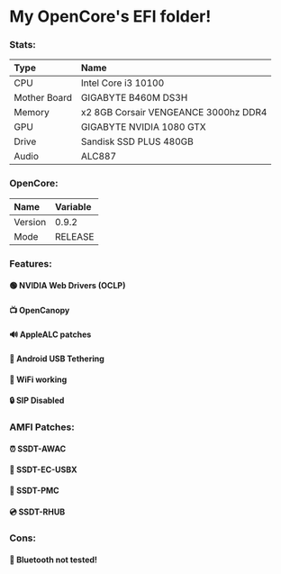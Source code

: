 
# My OpenCore's EFI folder!

### Stats:
|Type  |Name  |
|:---|:---|
|CPU |Intel Core i3 10100|
|Mother Board|GIGABYTE B460M DS3H|
|Memory|x2 8GB Corsair VENGEANCE 3000hz DDR4|
|GPU |GIGABYTE NVIDIA 1080 GTX  |
|Drive |Sandisk SSD PLUS 480GB  |
|Audio |ALC887 |

### OpenCore:
|Name |Variable  |
|:---|:---|
|Version |0.9.2|
|Mode|RELEASE |


### Features:
#### 🟢 NVIDIA Web Drivers (OCLP)
#### 📺 OpenCanopy
#### 🔊 AppleALC patches
#### 📱  Android USB Tethering
#### 📶 WiFi working
#### 🔒 SIP Disabled

### AMFI Patches:
#### ⏰ SSDT-AWAC
#### 💾 SSDT-EC-USBX
#### 💽 SSDT-PMC
#### 💿 SSDT-RHUB

### Cons:
#### 🔵 Bluetooth not tested!
